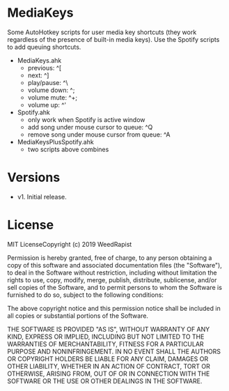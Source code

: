 # MediaKeys

Some AutoHotkey scripts for user media key shortcuts (they work regardless of the presence of built-in media
keys). Use the Spotify scripts to add queuing shortcuts.

* MediaKeys.ahk
  * previous: ^[
  * next: ^]
  * play/pause: ^\
  * volume down: ^;
  * volume mute: ^+;
  * volume up: ^'
* Spotify.ahk
  * only work when Spotify is active window
  * add song under mouse cursor to queue: ^Q
  * remove song under mouse cursor from queue: ^A
* MediaKeysPlusSpotify.ahk
  * two scripts above combines

# Versions
* v1. Initial release.

# License

MIT LicenseCopyright (c) 2019 WeedRapist

Permission is hereby granted, free of charge, to any person obtaining a copy of this software and associated
documentation files (the "Software"), to deal in the Software without restriction, including without limitation
the rights to use, copy, modify, merge, publish, distribute, sublicense, and/or sell copies of the Software,
and to permit persons to whom the Software is furnished to do so, subject to the following conditions:

The above copyright notice and this permission notice shall be included in all copies or substantial portions
of the Software.

THE SOFTWARE IS PROVIDED "AS IS", WITHOUT WARRANTY OF ANY KIND, EXPRESS OR IMPLIED, INCLUDING BUT NOT LIMITED
TO THE WARRANTIES OF MERCHANTABILITY, FITNESS FOR A PARTICULAR PURPOSE AND NONINFRINGEMENT. IN NO EVENT SHALL
THE AUTHORS OR COPYRIGHT HOLDERS BE LIABLE FOR ANY CLAIM, DAMAGES OR OTHER LIABILITY, WHETHER IN AN ACTION OF
CONTRACT, TORT OR OTHERWISE, ARISING FROM, OUT OF OR IN CONNECTION WITH THE SOFTWARE OR THE USE OR OTHER
DEALINGS IN THE SOFTWARE.
